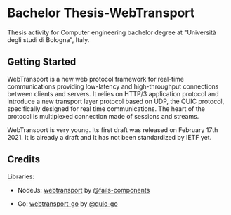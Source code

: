 # Bachelor Thesis-WebTransport

Thesis activity for Computer engineering bachelor degree at "Università degli studi di Bologna", Italy.

## Getting Started

WebTransport is a new web protocol framework for real-time communications providing low-latency and high-throughput connections between clients and servers.
It relies on HTTP/3 application protocol and introduce a new transport layer protocol based on UDP, the QUIC protocol, specifically designed for real time communications.
The heart of the protocol is multiplexed connection made of sessions and streams.

WebTransport is very young. Its first draft was released on February 17th 2021. It is already a draft and It has not been standardized by IETF yet.

## Credits

Libraries:

* NodeJs: [webtransport](https://github.com/fails-components/webtransport) by [@fails-components](https://github.com/fails-components)

* Go: [webtransport-go](https://github.com/quic-go/webtransport-go) by [@quic-go](https://github.com/quic-go)
